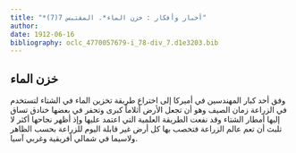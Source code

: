 ```yaml
---
title: "*أخبار وأفكار : خزن الماء*. المقتبس 7(7)"
author: 
date: 1912-06-16
bibliography: oclc_4770057679-i_78-div_7.d1e3203.bib
---
```




##  خزن الماء 


 وفق  أحد  كبار المهندسين في أميركا إلى اختراع طريقة تخزين الماء في الشتاء لتستخدم في الزراعة زمان الصيف وهو أن تجعل الأرض أثلاماً كبرى وتحفر في بعضها خنادق تساق إليها أمطار الشتاء وقد نفعت الطريقة العلمية التي اعتمد عليها وإذ أظهر نجاحها أكثر لا تلبث أن تعم عالم الزراعة فتخصب بها كل أرض غير قابلة اليوم للزراعة بحسب الظاهر ولاسيما في شمالي أفريقية وغربي آسيا. 

